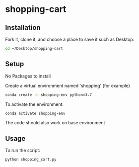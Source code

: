 # shopping-cart

## Installation
Fork it, clone it, and choose a place to save it such as Desktop:
```sh
cd ~/Desktop/shopping-cart
```

## Setup
No Packages to install

Create a virtual environment named 'shopping' (for example)
```sh
conda create -n shopping-env python=3.7
```
To activate the environment:
```sh
conda activate shopping-env
```
The code should also work on base environment

## Usage
To run the script:
```sh
python shopping_cart.py
```